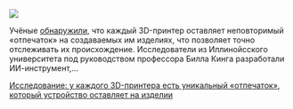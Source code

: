 <!--2025-05-31 12:27:26-->
<div class="yb">
  <div class="rss habr"><img src="https://habrastorage.org/getpro/habr/upload_files/0ac/987/726/0ac98772688068a43ac62f1823dc7ae9.jpg" /><p>Учёные <a href="https://grainger.illinois.edu/news/stories/75700" rel="noopener noreferrer nofollow">обнаружили</a>, что каждый 3D-принтер оставляет неповторимый «отпечаток» на создаваемых им изделиях, что позволяет точно отслеживать их происхождение. Исследователи из Иллинойсского университета под руководством профессора Билла Кинга разработали ИИ-инструмент,... <p class="titl"><a href="https://habr.com/ru/news/914538/?utm_source=habrahabr&utm_medium=rss&utm_campaign=914538">Исследование: у каждого 3D-принтера есть уникальный «отпечаток», который устройство оставляет на изделии</a></p></div>
</div>
